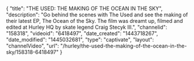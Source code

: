 {
    "title": "THE USED: THE MAKING OF THE OCEAN IN THE SKY",
    "description": "Go behind the scenes with The Used and see the making of their latest EP, The Ocean of the Sky. The film was dreamt up, filmed and edited at Hurley HQ by skate legend Craig Stecyk III.",
    "channelid": "158318",
    "videoid": "6418497",
    "date_created": "1443718267",
    "date_modified": "1445032681",
    "type": "captivate",
    "layout": "channelVideo",
    "url": "\/hurley\/the-used-the-making-of-the-ocean-in-the-sky\/158318-6418497"
}